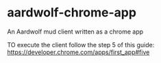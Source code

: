 # aardwolf-chrome-app
An Aardwolf mud client written as a chrome app

TO execute the client follow the step 5 of this guide:
https://developer.chrome.com/apps/first_app#five
